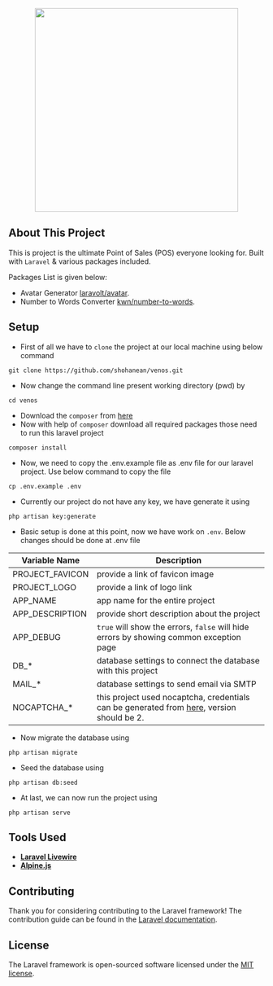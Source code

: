 <p align="center"><a href="https://laravel.com" target="_blank"><img src="https://i.postimg.cc/15QJhZPy/Capture.jpg" width="400"></a></p>

## About This Project

This is project is the ultimate Point of Sales (POS) everyone looking for. Built with `Laravel` & various packages included.

Packages List is given below:

-   Avatar Generator [laravolt/avatar](https://github.com/laravolt/avatar).
-   Number to Words Converter [kwn/number-to-words](https://github.com/kwn/number-to-words).

## Setup

-   First of all we have to `clone` the project at our local machine using below command

```
git clone https://github.com/shohanean/venos.git
```

-   Now change the command line present working directory (pwd) by

```
cd venos
```

-   Download the `composer` from [here](https://getcomposer.org/download/)
-   Now with help of `composer` download all required packages those need to run this laravel project

```
composer install
```

-   Now, we need to copy the .env.example file as .env file for our laravel project. Use below command to copy the file

```
cp .env.example .env
```

-   Currently our project do not have any key, we have generate it using

```
php artisan key:generate
```

-   Basic setup is done at this point, now we have work on `.env`. Below changes should be done at .env file

| Variable Name   | Description                                                                                                                          |
| --------------- | ------------------------------------------------------------------------------------------------------------------------------------ |
| PROJECT_FAVICON | provide a link of favicon image                                                                                                      |
| PROJECT_LOGO    | provide a link of logo link                                                                                                          |
| APP_NAME        | app name for the entire project                                                                                                      |
| APP_DESCRIPTION | provide short description about the project                                                                                          |
| APP_DEBUG       | `true` will show the errors, `false` will hide errors by showing common exception page                                               |
| DB\_\*          | database settings to connect the database with this project                                                                          |
| MAIL\_\*        | database settings to send email via SMTP                                                                                             |
| NOCAPTCHA\_\*   | this project used nocaptcha, credentials can be generated from [here](https://www.google.com/recaptcha/about/), version should be 2. |

-   Now migrate the database using

```
php artisan migrate
```

-   Seed the database using

```
php artisan db:seed
```

-   At last, we can now run the project using

```
php artisan serve
```

## Tools Used

-   **[Laravel Livewire](https://laravel-livewire.com/)**
-   **[Alpine.js](https://alpinejs.dev/)**

## Contributing

Thank you for considering contributing to the Laravel framework! The contribution guide can be found in the [Laravel documentation](https://laravel.com/docs/contributions).

## License

The Laravel framework is open-sourced software licensed under the [MIT license](https://opensource.org/licenses/MIT).

